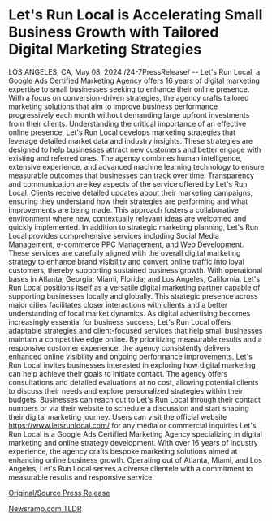 # Let's Run Local is Accelerating Small Business Growth with Tailored Digital Marketing Strategies

LOS ANGELES, CA, May 08, 2024 /24-7PressRelease/ -- Let's Run Local, a Google Ads Certified Marketing Agency offers 16 years of digital marketing expertise to small businesses seeking to enhance their online presence. With a focus on conversion-driven strategies, the agency crafts tailored marketing solutions that aim to improve business performance progressively each month without demanding large upfront investments from their clients.  Understanding the critical importance of an effective online presence, Let's Run Local develops marketing strategies that leverage detailed market data and industry insights. These strategies are designed to help businesses attract new customers and better engage with existing and referred ones. The agency combines human intelligence, extensive experience, and advanced machine learning technology to ensure measurable outcomes that businesses can track over time.  Transparency and communication are key aspects of the service offered by Let's Run Local. Clients receive detailed updates about their marketing campaigns, ensuring they understand how their strategies are performing and what improvements are being made. This approach fosters a collaborative environment where new, contextually relevant ideas are welcomed and quickly implemented.  In addition to strategic marketing planning, Let's Run Local provides comprehensive services including Social Media Management, e-commerce PPC Management, and Web Development. These services are carefully aligned with the overall digital marketing strategy to enhance brand visibility and convert online traffic into loyal customers, thereby supporting sustained business growth.  With operational bases in Atlanta, Georgia; Miami, Florida; and Los Angeles, California, Let's Run Local positions itself as a versatile digital marketing partner capable of supporting businesses locally and globally. This strategic presence across major cities facilitates closer interactions with clients and a better understanding of local market dynamics.  As digital advertising becomes increasingly essential for business success, Let's Run Local offers adaptable strategies and client-focused services that help small businesses maintain a competitive edge online. By prioritizing measurable results and a responsive customer experience, the agency consistently delivers enhanced online visibility and ongoing performance improvements.  Let's Run Local invites businesses interested in exploring how digital marketing can help achieve their goals to initiate contact. The agency offers consultations and detailed evaluations at no cost, allowing potential clients to discuss their needs and explore personalized strategies within their budgets. Businesses can reach out to Let's Run Local through their contact numbers or via their website to schedule a discussion and start shaping their digital marketing journey.  Users can visit the official website https://www.letsrunlocal.com/ for any media or commercial inquiries  Let's Run Local is a Google Ads Certified Marketing Agency specializing in digital marketing and online strategy development. With over 16 years of industry experience, the agency crafts bespoke marketing solutions aimed at enhancing online business growth. Operating out of Atlanta, Miami, and Los Angeles, Let's Run Local serves a diverse clientele with a commitment to measurable results and responsive service. 

[Original/Source Press Release](https://www.24-7pressrelease.com/press-release/510731/lets-run-local-is-accelerating-small-business-growth-with-tailored-digital-marketing-strategies) 

[Newsramp.com TLDR](https://newsramp.com/None) 
